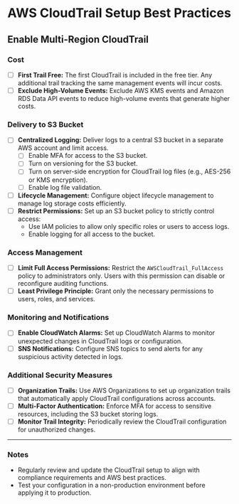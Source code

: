# AWS CloudTrail Setup Best Practices

## Enable Multi-Region CloudTrail

### Cost
- [ ] **First Trail Free:** The first CloudTrail is included in the free tier. Any additional trail tracking the same management events will incur costs.
- [ ] **Exclude High-Volume Events:** Exclude AWS KMS events and Amazon RDS Data API events to reduce high-volume events that generate higher costs.

### Delivery to S3 Bucket
- [ ] **Centralized Logging:** Deliver logs to a central S3 bucket in a separate AWS account and limit access.
  - [ ] Enable MFA for access to the S3 bucket.
  - [ ] Turn on versioning for the S3 bucket.
  - [ ] Turn on server-side encryption for CloudTrail log files (e.g., AES-256 or KMS encryption).
  - [ ] Enable log file validation.
- [ ] **Lifecycle Management:** Configure object lifecycle management to manage log storage costs efficiently.
- [ ] **Restrict Permissions:** Set up an S3 bucket policy to strictly control access:
  - Use IAM policies to allow only specific roles or users to access logs.
  - Enable logging for all access to the bucket.

### Access Management
- [ ] **Limit Full Access Permissions:** Restrict the `AWSCloudTrail_FullAccess` policy to administrators only. Users with this permission can disable or reconfigure auditing functions.
- [ ] **Least Privilege Principle:** Grant only the necessary permissions to users, roles, and services.

### Monitoring and Notifications
- [ ] **Enable CloudWatch Alarms:** Set up CloudWatch Alarms to monitor unexpected changes in CloudTrail logs or configuration.
- [ ] **SNS Notifications:** Configure SNS topics to send alerts for any suspicious activity detected in logs.

### Additional Security Measures
- [ ] **Organization Trails:** Use AWS Organizations to set up organization trails that automatically apply CloudTrail configurations across accounts.
- [ ] **Multi-Factor Authentication:** Enforce MFA for access to sensitive resources, including the S3 bucket storing logs.
- [ ] **Monitor Trail Integrity:** Periodically review the CloudTrail configuration for unauthorized changes.

---

### Notes
- Regularly review and update the CloudTrail setup to align with compliance requirements and AWS best practices.
- Test your configuration in a non-production environment before applying it to production.
